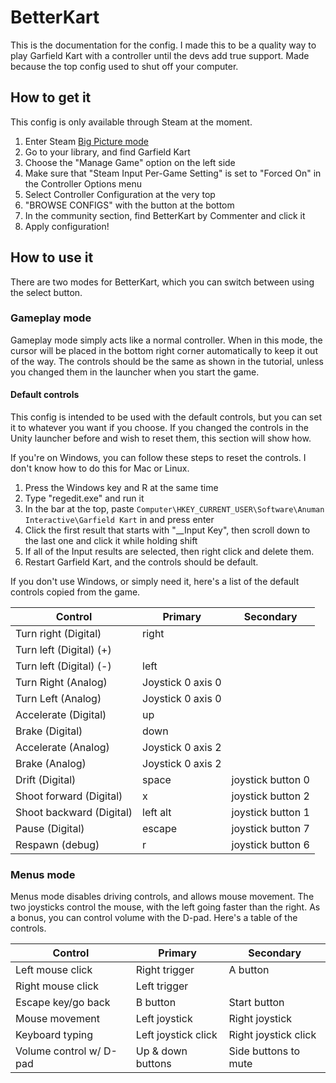 # BetterKart

This is the documentation for the config. I made this to be a quality way to play Garfield Kart with a controller until the devs add true support. Made because the top config used to shut off your computer.

## How to get it

This config is only available through Steam at the moment.

1. Enter Steam [Big Picture mode](https://support.steampowered.com/kb_article.php?ref=5006-ASLN-3202)
2. Go to your library, and find Garfield Kart
3. Choose the "Manage Game" option on the left side
4. Make sure that "Steam Input Per-Game Setting" is set to "Forced On" in the Controller Options menu
5. Select Controller Configuration at the very top
6. "BROWSE CONFIGS" with the button at the bottom
7. In the community section, find BetterKart by Commenter and click it
8. Apply configuration!

## How to use it

There are two modes for BetterKart, which you can switch between using the select button.

### Gameplay mode

Gameplay mode simply acts like a normal controller. When in this mode, the cursor will be placed in the bottom right corner automatically to keep it out of the way. The controls should be the same as shown in the tutorial, unless you changed them in the launcher when you start the game.

#### Default controls

This config is intended to be used with the default controls, but you can set it to whatever you want if you choose. If you changed the controls in the Unity launcher before and wish to reset them, this section will show how.

If you're on Windows, you can follow these steps to reset the controls. I don't know how to do this for Mac or Linux.

1. Press the Windows key and R at the same time
2. Type "regedit.exe" and run it
3. In the bar at the top, paste `Computer\HKEY_CURRENT_USER\Software\Anuman Interactive\Garfield Kart` in and press enter
4. Click the first result that starts with "__Input Key", then scroll down to the last one and click it while holding shift
5. If all of the Input results are selected, then right click and delete them.
6. Restart Garfield Kart, and the controls should be default.

If you don't use Windows, or simply need it, here's a list of the default controls copied from the game.

| Control                  | Primary            | Secondary         |
| ------------------------ | ------------------ | ----------------- |
| Turn right (Digital)     | right              |                   |
| Turn left (Digital) (+)  |                    |                   |
| Turn left (Digital) (-)  | left               |                   |
| Turn Right (Analog)      | Joystick 0 axis 0  |                   |
| Turn Left (Analog)       | Joystick 0 axis 0  |                   |
| Accelerate (Digital)     | up                 |                   |
| Brake (Digital)          | down               |                   |
| Accelerate (Analog)      | Joystick 0 axis 2  |                   |
| Brake (Analog)           | Joystick 0 axis 2  |                   |
| Drift (Digital)          | space              | joystick button 0 |
| Shoot forward (Digital)  | x                  | joystick button 2 |
| Shoot backward (Digital) | left alt           | joystick button 1 |
| Pause (Digital)          | escape             | joystick button 7 |
| Respawn (debug)          | r                  | joystick button 6 |

### Menus mode

Menus mode disables driving controls, and allows mouse movement. The two joysticks control the mouse, with the left going faster than the right. As a bonus, you can control volume with the D-pad. Here's a table of the controls.

| Control                  | Primary             | Secondary            |
| ------------------------ | ------------------- | -------------------- |
| Left mouse click         | Right trigger       | A button             |
| Right mouse click        | Left trigger        |                      |
| Escape key/go back       | B button            | Start button         |
| Mouse movement           | Left joystick       | Right joystick       |
| Keyboard typing          | Left joystick click | Right joystick click |
| Volume control w/ D-pad  | Up & down buttons   | Side buttons to mute |
